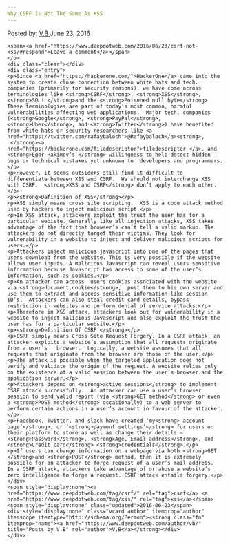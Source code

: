 ```yaml
---
Why CSRF Is Not The Same As XSS
---
```

<article class="post-listing post-14564 post type-post status-publish format-standard has-post-thumbnail hentry category-deepdot-news tag-csrf tag-xss">
    <div class="post-inner">
    <p class="post-meta">
    <span>Posted by: <a href="https://www.deepdotweb.com/author/vb/" title="">V.B </a></span>
    <span>June 23, 2016</span>
    
    <span><a href="https://www.deepdotweb.com/2016/06/23/csrf-not-xss/#respond">Leave a comment</a></span>
    </p>
    <div class="clear"></div>
    <div class="entry">
    <p>Since <a href="https://hackerone.com/">HackerOne</a> came into the system to create close connection between white hats and tech. companies (primarily for security reasons), we have come across terminologies like <strong>CSRF</strong>, <strong>XSS</strong>, <strong>SQLi </strong>and the <strong>Poisoned null byte</strong>. These terminologies are part of today’s most common, harmful vulnerabilities affecting web applications.  Major tech. companies (<strong>Google</strong>, <strong>PayPal</strong>, <strong>Uber</strong>, and <strong>Twitter</strong>) have benefited from white hats or security researchers like <a href="https://twitter.com/rafaybaloch">@Rafaybaloch</a><strong>,  </strong><a href="https://hackerone.com/filedescriptor">filedescriptor </a>, and <strong>Egor Hakimov’s </strong> willingness to help detect hidden bugs or technical mistakes yet unknown to  developers and programmers.</p>
    <p>However, it seems outsiders still find it difficult to differentiate between XSS and CSRF.  We should not interchange XSS with CSRF.  <strong>XSS and CSRF</strong> don’t apply to each other.</p>
    <p><strong>Definition of XSS</strong></p>
    <p>XSS simply means cross site scripting.  XSS is a code attack method used by hackers to inject malicious script.</p>
    <p>In XSS attack, attackers exploit the trust the user has for a particular webiste. Generally like all injection attacks, XSS takes advantage of the fact that browser’s can’t tell a valid markup. The attackers do not directly target their victims. They look for vulnerability in a website to inject and deliver malicious scripts for users.</p>
    <p>Attackers inject malicious javascript into one of the pages that users download from the website. This is very possible if the website allows user inputs. A malicious Javascript can reveal users sensitive information because Javascript has access to some of the user’s information, such as cookies.</p>
    <p>An attacker can access  users cookies associated with the website via <strong>document.cookie</strong>,  post them to his own server and use them to extract and access sensitive information like session ID’s.  Attackers can also steal credit card details, bypass restriction in websites and perform denial of service attacks.</p>
    <p>Therefore in XSS attack, attackers look out for vulnerability in a website to inject malicious Javascript and also exploit the trust the user has for a particular website.</p>
    <p><strong>Definition Of CSRF </strong></p>
    <p>CSRF simply means Cross Site Request Forgery. In a CSRF attack, an attacker exploits a website’s assumption that all requests originate from a user’s   browser.  Logically, a website assumes that all requests that originate from the browser are those of the user.</p>
    <p>The attack is possible when the targeted application does not verify and validate the origin of the request. A website relies only on the existence of a valid session between the user’s browser and the application server.</p>
    <p>Attackers depend on <strong>active sessions</strong> to implement CSRF attack successfully.  An attacker can use a user’s browser session to send valid report (via <strong>GET method</strong> or even a <strong>POST method</strong> occasionally) to a web server to perform certain actions in a user’s account in favour of the attacker.</p>
    <p>Facebook, Twitter, and slack have created ‘my<strong> account page’</strong>, or ‘<strong>payment settings’</strong> for users on their platform to store as well as change their details – <strong>Password</strong>, <strong>Age, Email address</strong>, and <strong>Credit card</strong> <strong>credentials</strong>.</p>
    <p>If users can change information on a webpage via both <strong>GET </strong>and <strong>POST</strong> method, then it is extremely possible for an attacker to forge request of a user’s mail address.  In a CSRF attack, attackers take advantage of or abuse a website’s zero intelligence to forge a request. CSRF attack entails forgery.</p>
    </div>
    <span style="display:none"><a href="https://www.deepdotweb.com/tag/csrf/" rel="tag">csrf</a> <a href="https://www.deepdotweb.com/tag/xss/" rel="tag">xss</a></span> <span style="display:none" class="updated">2016-06-23</span>
    <div style="display:none" class="vcard author" itemprop="author" itemscope itemtype="http://schema.org/Person"><strong class="fn" itemprop="name"><a href="https://www.deepdotweb.com/author/vb/" title="Posts by V.B" rel="author">V.B</a></strong></div>
    </div>
</article>

